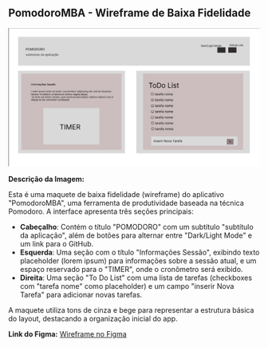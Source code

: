 ## PomodoroMBA - Wireframe de Baixa Fidelidade


![Wireframe do PomodoroMBA](https://github.com/SupremeSith/PomodoroMBA/blob/main/main/images/wireframe-pomodoro.png?raw=true)


**Descrição da Imagem:**


Esta é uma maquete de baixa fidelidade (wireframe) do aplicativo "PomodoroMBA", uma ferramenta de produtividade baseada na técnica Pomodoro. A interface apresenta três seções principais:

- **Cabeçalho**: Contém o título "POMODORO" com um subtítulo "subtítulo da aplicação", além de botões para alternar entre "Dark/Light Mode" e um link para o GitHub.
- **Esquerda**: Uma seção com o título "Informações Sessão", exibindo texto placeholder (lorem ipsum) para informações sobre a sessão atual, e um espaço reservado para o "TIMER", onde o cronômetro será exibido.
- **Direita**: Uma seção "To Do List" com uma lista de tarefas (checkboxes com "tarefa nome" como placeholder) e um campo "inserir Nova Tarefa" para adicionar novas tarefas.

A maquete utiliza tons de cinza e bege para representar a estrutura básica do layout, destacando a organização inicial do app.

**Link do Figma:** [Wireframe no Figma](https://www.figma.com/design/xd3IAdjxqG4WPHujjrM8IW/Pomodoro---Baixa-Fidelidade?node-id=0-1&t=NPri3wWGehWWo0qL-1)